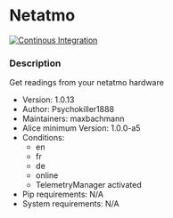 # Netatmo

[![Continous Integration](https://gitlab.com/project-alice-assistant/skills/skill_Netatmo/badges/master/pipeline.svg)](https://gitlab.com/project-alice-assistant/skills/skill_Netatmo/pipelines/latest)

### Description
Get readings from your netatmo hardware

- Version: 1.0.13
- Author: Psychokiller1888
- Maintainers: maxbachmann
- Alice minimum Version: 1.0.0-a5
- Conditions:
  - en
  - fr
  - de
  - online
  - TelemetryManager activated
- Pip requirements: N/A
- System requirements: N/A
